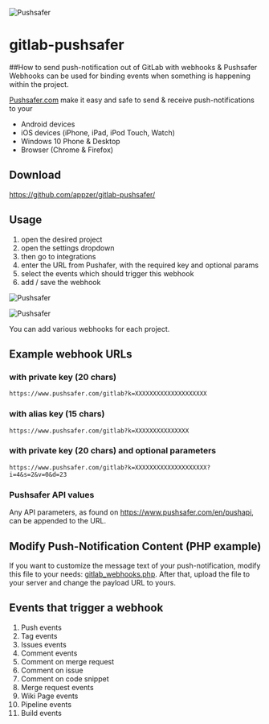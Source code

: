 ![Pushsafer](https://www.pushsafer.com/de/assets/logos/logo.png)
# gitlab-pushsafer
##How to send push-notification out of GitLab with webhooks & Pushsafer
Webhooks can be used for binding events when something is happening within the project.

[Pushsafer.com](https://www.pushsafer.com) make it easy and safe to send &amp; receive push-notifications to your
- Android devices
- iOS devices (iPhone, iPad, iPod Touch, Watch)
- Windows 10 Phone & Desktop
- Browser (Chrome & Firefox)

## Download
https://github.com/appzer/gitlab-pushsafer/

## Usage
1. open the desired project
2. open the settings dropdown
3. then go to integrations
4. enter the URL from Pushafer, with the required key and optional params
5. select the events which should trigger this webhook
6. add / save the webhook

![Pushsafer](https://www.pushsafer.com/de/assets/examples/gitlab_add_webhook1.jpg)

![Pushsafer](https://www.pushsafer.com/de/assets/examples/gitlab_add_webhook2.jpg)

You can add various webhooks for each project.

## Example webhook URLs
### with private key (20 chars)

	https://www.pushsafer.com/gitlab?k=XXXXXXXXXXXXXXXXXXXX
  
### with alias key (15 chars)

	https://www.pushsafer.com/gitlab?k=XXXXXXXXXXXXXXX
  
### with private key (20 chars) and optional parameters

	https://www.pushsafer.com/gitlab?k=XXXXXXXXXXXXXXXXXXXX?i=4&s=2&v=0&d=23

### Pushsafer API values

Any API parameters, as found on https://www.pushsafer.com/en/pushapi, can be appended to the URL.

## Modify Push-Notification Content (PHP example)

If you want to customize the message text of your push-notification, modify this file to your needs: [gitlab_webhooks.php](https://github.com/appzer/gitlab-pushsafer/blob/master/gitlab_webhooks.php). After that, upload the file to your server and change the payload URL to yours.

## Events that trigger a webhook
1. Push events
2. Tag events
3. Issues events
4. Comment events
5. Comment on merge request
6. Comment on issue
7. Comment on code snippet
8. Merge request events
9. Wiki Page events
10. Pipeline events
11. Build events
